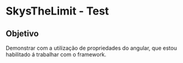 # SkysTheLimit - Test


## Objetivo

Demonstrar com a utilização de propriedades do angular, que estou habilitado á trabalhar com o framework.



